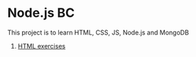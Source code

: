 # Node.js BC

This project is to learn HTML, CSS, JS, Node.js and MongoDB



1. [HTML  exercises](html)



